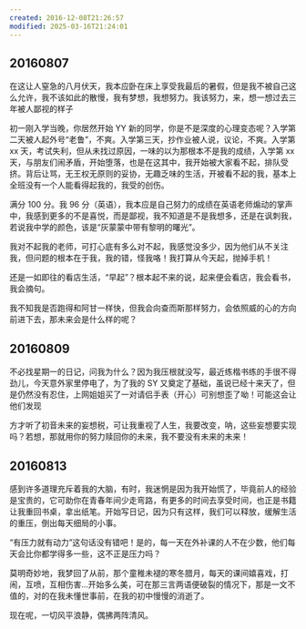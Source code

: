 ```yaml
---
created: 2016-12-08T21:26:57
modified: 2025-03-16T21:24:01
---
```


## 20160807

在这让人窒急的八月伏天，我本应卧在床上享受我最后的暑假，但是我不被自己这么允许，我不该如此的散慢，我有梦想，我想努力。我该努力，来，想一想过去三年被人鄙视的样子

初一刚入学当晚，你居然开始 YY 新的同学，你是不是深度的心理变态呢？入学第二天被人起外号“老鲁”，不爽。入学第三天，抄作业被人说，议论，不爽。入学第 xx 天，考试失利，但从未找过原因，一味的以为那根本不是我的成绩，入学第 xx 天，与朋友们闹矛盾，开始堕落，也是在这其中，我开始被大家看不起，排队受挤。背后让骂，无王权无原则的妥协，无趣乏味的生活，开被看不起的我，基本上全班没有一个人能看得起我的，我受的创伤。

满分 100 分。我 96 分（英语），我本应是自己努力的成绩在英语老师煽动的掌声中，我感到更多的不是喜悦，而是鄙视，我不知道是不是我想多，还是在讽刺我，若说我中学的颜色，该是“灰蒙蒙中带有黎明的曙光”。

我对不起我的老师，可打心底有多么对不起，我感觉没多少，因为他们从不关注我，但问题的根本在于我，我的错，怪我咯！我打算从今天起，抛掉手机！

还是一如即往的看店生活，“早起”？根本起不来的说，起来便会看店，我会看书，我会摘句。

我不知我是否跑得和阿甘一样快，但我会向查而斯那样努力，会依照威的心的方向前进下去，那未来会是什么样的呢？

## 20160809

不必找星期一的日记，问我为什么？因为我压根就没写，最近练楷书练的手很不得劲儿，今天意外家里停电了，为了我的 SY 又奠定了基础，虽说已经十来天了，但是仍然没有忍住，上网姐姐买了一对请侣手表（开心）可别想歪了呦！可能这会让他们发现

方才听了初音未来的妄想税，可让我重视了人生，我要改变，呐，这些妄想要实现吗？若想，那就用你的努力赎回你的未来，我不要没有未来的未来！

## 20160813

感到许多道理充斥着我的大脑，有时，我迷惘是因为我开始慌了，毕竟前人的经验是宝贵的，它可助你在青春年间少走弯路，有更多的时间去享受时间，也正是书籍让我重回书桌，拿出纸笔。开始写日记，因为只有这样，我们可以释放，缓解生活的重压，倒出每天细局的小事。

“有压力就有动力”这句话没有错吧！是的，每一天在外补课的人不在少数，他们每天会比你都学得多一些，这不正是压力吗？

莫明奇妙地，我梦回了从前，那个童稚未褪的寒冬腊月，每天的课间嬉喜戏，打闹，互喷，互相伤害…开始多么美，可在那三言两语便破裂的情况下，那是一文不值的，对的在我未懂世事前，在我的初中慢慢的消逝了。

现在呢，一切风平浪静，偶拂两阵清风。
